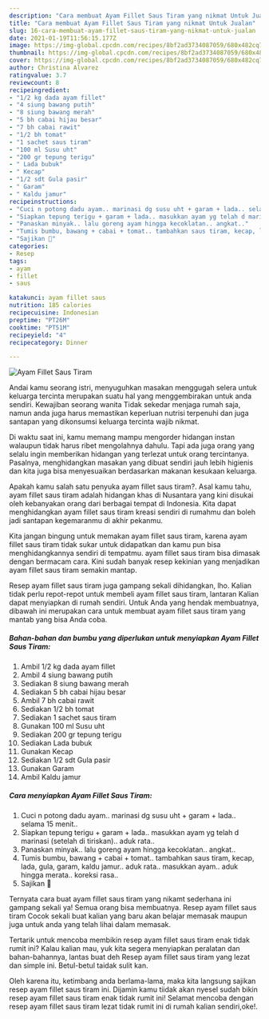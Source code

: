 ```yaml
---
description: "Cara membuat Ayam Fillet Saus Tiram yang nikmat Untuk Jualan"
title: "Cara membuat Ayam Fillet Saus Tiram yang nikmat Untuk Jualan"
slug: 16-cara-membuat-ayam-fillet-saus-tiram-yang-nikmat-untuk-jualan
date: 2021-01-19T11:56:15.177Z
image: https://img-global.cpcdn.com/recipes/8bf2ad3734087059/680x482cq70/ayam-fillet-saus-tiram-foto-resep-utama.jpg
thumbnail: https://img-global.cpcdn.com/recipes/8bf2ad3734087059/680x482cq70/ayam-fillet-saus-tiram-foto-resep-utama.jpg
cover: https://img-global.cpcdn.com/recipes/8bf2ad3734087059/680x482cq70/ayam-fillet-saus-tiram-foto-resep-utama.jpg
author: Christina Alvarez
ratingvalue: 3.7
reviewcount: 8
recipeingredient:
- "1/2 kg dada ayam fillet"
- "4 siung bawang putih"
- "8 siung bawang merah"
- "5 bh cabai hijau besar"
- "7 bh cabai rawit"
- "1/2 bh tomat"
- "1 sachet saus tiram"
- "100 ml Susu uht"
- "200 gr tepung terigu"
- " Lada bubuk"
- " Kecap"
- "1/2 sdt Gula pasir"
- " Garam"
- " Kaldu jamur"
recipeinstructions:
- "Cuci n potong dadu ayam.. marinasi dg susu uht + garam + lada.. selama 15 menit.."
- "Siapkan tepung terigu + garam + lada.. masukkan ayam yg telah d marinasi (setelah di tiriskan).. aduk rata.."
- "Panaskan minyak.. lalu goreng ayam hingga kecoklatan.. angkat.."
- "Tumis bumbu, bawang + cabai + tomat.. tambahkan saus tiram, kecap, lada, gula, garam, kaldu jamur.. aduk rata.. masukkan ayam.. aduk hingga merata.. koreksi rasa.."
- "Sajikan 💛"
categories:
- Resep
tags:
- ayam
- fillet
- saus

katakunci: ayam fillet saus 
nutrition: 185 calories
recipecuisine: Indonesian
preptime: "PT26M"
cooktime: "PT51M"
recipeyield: "4"
recipecategory: Dinner

---
```



![Ayam Fillet Saus Tiram](https://img-global.cpcdn.com/recipes/8bf2ad3734087059/680x482cq70/ayam-fillet-saus-tiram-foto-resep-utama.jpg)

Andai kamu seorang istri, menyuguhkan masakan menggugah selera untuk keluarga tercinta merupakan suatu hal yang menggembirakan untuk anda sendiri. Kewajiban seorang  wanita Tidak sekedar menjaga rumah saja, namun anda juga harus memastikan keperluan nutrisi terpenuhi dan juga santapan yang dikonsumsi keluarga tercinta wajib nikmat.

Di waktu  saat ini, kamu memang mampu mengorder hidangan instan walaupun tidak harus ribet mengolahnya dahulu. Tapi ada juga orang yang selalu ingin memberikan hidangan yang terlezat untuk orang tercintanya. Pasalnya, menghidangkan masakan yang dibuat sendiri jauh lebih higienis dan kita juga bisa menyesuaikan berdasarkan makanan kesukaan keluarga. 



Apakah kamu salah satu penyuka ayam fillet saus tiram?. Asal kamu tahu, ayam fillet saus tiram adalah hidangan khas di Nusantara yang kini disukai oleh kebanyakan orang dari berbagai tempat di Indonesia. Kita dapat menghidangkan ayam fillet saus tiram kreasi sendiri di rumahmu dan boleh jadi santapan kegemaranmu di akhir pekanmu.

Kita jangan bingung untuk memakan ayam fillet saus tiram, karena ayam fillet saus tiram tidak sukar untuk didapatkan dan kamu pun bisa menghidangkannya sendiri di tempatmu. ayam fillet saus tiram bisa dimasak dengan bermacam cara. Kini sudah banyak resep kekinian yang menjadikan ayam fillet saus tiram semakin mantap.

Resep ayam fillet saus tiram juga gampang sekali dihidangkan, lho. Kalian tidak perlu repot-repot untuk membeli ayam fillet saus tiram, lantaran Kalian dapat menyiapkan di rumah sendiri. Untuk Anda yang hendak membuatnya, dibawah ini merupakan cara untuk membuat ayam fillet saus tiram yang mantab yang bisa Anda coba.

<!--inarticleads1-->

##### Bahan-bahan dan bumbu yang diperlukan untuk menyiapkan Ayam Fillet Saus Tiram:

1. Ambil 1/2 kg dada ayam fillet
1. Ambil 4 siung bawang putih
1. Sediakan 8 siung bawang merah
1. Sediakan 5 bh cabai hijau besar
1. Ambil 7 bh cabai rawit
1. Sediakan 1/2 bh tomat
1. Sediakan 1 sachet saus tiram
1. Gunakan 100 ml Susu uht
1. Sediakan 200 gr tepung terigu
1. Sediakan  Lada bubuk
1. Gunakan  Kecap
1. Sediakan 1/2 sdt Gula pasir
1. Gunakan  Garam
1. Ambil  Kaldu jamur




<!--inarticleads2-->

##### Cara menyiapkan Ayam Fillet Saus Tiram:

1. Cuci n potong dadu ayam.. marinasi dg susu uht + garam + lada.. selama 15 menit..
1. Siapkan tepung terigu + garam + lada.. masukkan ayam yg telah d marinasi (setelah di tiriskan).. aduk rata..
1. Panaskan minyak.. lalu goreng ayam hingga kecoklatan.. angkat..
1. Tumis bumbu, bawang + cabai + tomat.. tambahkan saus tiram, kecap, lada, gula, garam, kaldu jamur.. aduk rata.. masukkan ayam.. aduk hingga merata.. koreksi rasa..
1. Sajikan 💛




Ternyata cara buat ayam fillet saus tiram yang nikamt sederhana ini gampang sekali ya! Semua orang bisa membuatnya. Resep ayam fillet saus tiram Cocok sekali buat kalian yang baru akan belajar memasak maupun juga untuk anda yang telah lihai dalam memasak.

Tertarik untuk mencoba membikin resep ayam fillet saus tiram enak tidak rumit ini? Kalau kalian mau, yuk kita segera menyiapkan peralatan dan bahan-bahannya, lantas buat deh Resep ayam fillet saus tiram yang lezat dan simple ini. Betul-betul taidak sulit kan. 

Oleh karena itu, ketimbang anda berlama-lama, maka kita langsung sajikan resep ayam fillet saus tiram ini. Dijamin kamu tiidak akan nyesel sudah bikin resep ayam fillet saus tiram enak tidak rumit ini! Selamat mencoba dengan resep ayam fillet saus tiram lezat tidak rumit ini di rumah kalian sendiri,oke!.

